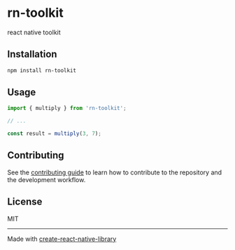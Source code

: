 # rn-toolkit

react native toolkit

## Installation

```sh
npm install rn-toolkit
```

## Usage


```js
import { multiply } from 'rn-toolkit';

// ...

const result = multiply(3, 7);
```


## Contributing

See the [contributing guide](CONTRIBUTING.md) to learn how to contribute to the repository and the development workflow.

## License

MIT

---

Made with [create-react-native-library](https://github.com/callstack/react-native-builder-bob)
